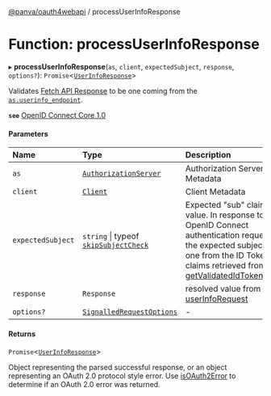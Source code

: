 [@panva/oauth4webapi](../README.md) / processUserInfoResponse

# Function: processUserInfoResponse

▸ **processUserInfoResponse**(`as`, `client`, `expectedSubject`, `response`, `options?`): `Promise`<[`UserInfoResponse`](../interfaces/UserInfoResponse.md)\>

Validates
[Fetch API Response](https://developer.mozilla.org/en-US/docs/Web/API/Response)
to be one coming from the
[`as.userinfo_endpoint`](../interfaces/AuthorizationServer.md#userinfo_endpoint).

**`see`** [OpenID Connect Core 1.0](https://openid.net/specs/openid-connect-core-1_0.html#UserInfo)

#### Parameters

| Name | Type | Description |
| :------ | :------ | :------ |
| `as` | [`AuthorizationServer`](../interfaces/AuthorizationServer.md) | Authorization Server Metadata |
| `client` | [`Client`](../interfaces/Client.md) | Client Metadata |
| `expectedSubject` | `string` \| typeof [`skipSubjectCheck`](../variables/skipSubjectCheck.md) | Expected "sub" claim value. In response to OpenID Connect authentication requests, the expected subject is the one from the ID Token claims retrieved from [getValidatedIdTokenClaims](getValidatedIdTokenClaims.md). |
| `response` | `Response` | resolved value from [userInfoRequest](userInfoRequest.md) |
| `options?` | [`SignalledRequestOptions`](../interfaces/SignalledRequestOptions.md) | - |

#### Returns

`Promise`<[`UserInfoResponse`](../interfaces/UserInfoResponse.md)\>

Object representing the parsed successful response, or an object
representing an OAuth 2.0 protocol style error. Use [isOAuth2Error](isOAuth2Error.md) to
determine if an OAuth 2.0 error was returned.
